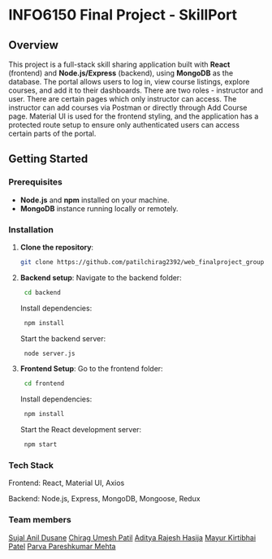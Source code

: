 # INFO6150 Final Project - SkillPort

## Overview

This project is a full-stack skill sharing application built with **React** (frontend) and **Node.js/Express** (backend), using **MongoDB** as the database. The portal allows users to log in, view course listings, explore courses, and add it to their dashboards. There are two roles - instructor and user. There are certain pages which only instructor can access. The instructor can add courses via Postman or directly through Add Course page. Material UI is used for the frontend styling, and the application has a protected route setup to ensure only authenticated users can access certain parts of the portal.


## Getting Started

### Prerequisites

- **Node.js** and **npm** installed on your machine.
- **MongoDB** instance running locally or remotely.

### Installation

1. **Clone the repository**:
   ```bash
   git clone https://github.com/patilchirag2392/web_finalproject_group3/tree/main
   ```

2. **Backend setup**:
    Navigate to the backend folder:
   ```bash
    cd backend
   ```
   Install dependencies:
   ```bash
    npm install
   ```
    Start the backend server:
   ```bash
    node server.js
   ```

4. **Frontend Setup**:
    Go to the frontend folder:
   ```bash
    cd frontend
    ```
   Install dependencies:
   ```bash
    npm install
   ```
    Start the React development server:
   ```bash
    npm start
   ```

### Tech Stack

Frontend: React, Material UI, Axios

Backend: Node.js, Express, MongoDB, Mongoose, Redux

### Team members

[Sujal Anil Dusane](https://github.com/sujaldusane)
[Chirag Umesh Patil](https://github.com/patilchirag2392)
[Aditya Rajesh Hasija](https://github.com/adityahasija3)
[Mayur Kirtibhai Patel](https://github.com/mayurpatel20)
[Parva Pareshkumar Mehta](https://github.com/Parvamehta123-creator)


